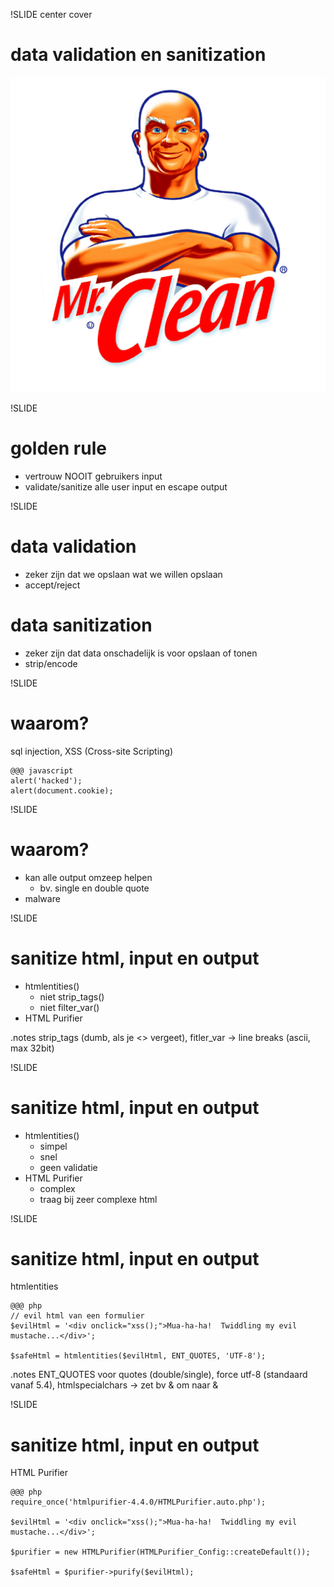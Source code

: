 !SLIDE center cover
# data validation en sanitization
![background](../img/background-sanitize_html.jpg)

!SLIDE
# golden rule
* vertrouw NOOIT gebruikers input
* validate/sanitize alle user input en escape output

!SLIDE
# data validation
* zeker zijn dat we opslaan wat we willen opslaan
* accept/reject

# data sanitization
* zeker zijn dat data onschadelijk is voor opslaan of tonen
* strip/encode

!SLIDE
# waarom?
sql injection, XSS (Cross-site Scripting)

    @@@ javascript
    alert('hacked');
    alert(document.cookie);

!SLIDE
# waarom?
* kan alle output omzeep helpen
    * bv. single en double quote
* malware


!SLIDE
# sanitize html, input en output
* htmlentities()
    * niet strip_tags()
    * niet filter_var()
* HTML Purifier

.notes strip_tags (dumb, als je <> vergeet), fitler_var -> line breaks (ascii, max 32bit)


!SLIDE
# sanitize html, input en output
* htmlentities()
    * simpel
    * snel
    * geen validatie
* HTML Purifier
    * complex
    * traag bij zeer complexe html

!SLIDE
# sanitize html, input en output
htmlentities

    @@@ php
    // evil html van een formulier
    $evilHtml = '<div onclick="xss();">Mua-ha-ha!  Twiddling my evil mustache...</div>';

    $safeHtml = htmlentities($evilHtml, ENT_QUOTES, 'UTF-8');


.notes ENT_QUOTES voor quotes (double/single), force utf-8 (standaard vanaf 5.4), htmlspecialchars -> zet bv & om naar &amp;

!SLIDE
# sanitize html, input en output
HTML Purifier

    @@@ php
    require_once('htmlpurifier-4.4.0/HTMLPurifier.auto.php');

    $evilHtml = '<div onclick="xss();">Mua-ha-ha!  Twiddling my evil mustache...</div>';

    $purifier = new HTMLPurifier(HTMLPurifier_Config::createDefault());

    $safeHtml = $purifier->purify($evilHtml);
